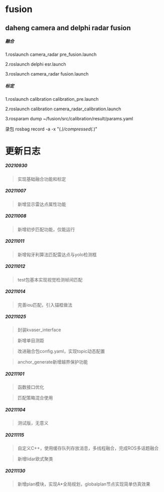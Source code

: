 # fusion
## daheng camera and delphi radar fusion

##### 融合

1.roslaunch camera_radar pre_fusion.launch

2.roslaunch delphi esr.launch

3.roslaunch camera_radar fusion.launch

##### 标定

1.roslaunch calibration calibration_pre.launch

2.roslaunch calibration camera_radar_calibration.launch

3.rosparam dump ~/fusion/src/calibration/result/params.yaml

录包
rosbag record -a -x "(.*)/compressed(.*)"

# 更新日志

##### 20210930

>实现基础融合功能和标定

##### 20211007

>新增显示雷达点属性功能

##### 20211008

>新增初步匹配功能，仅能运行

##### 20211011

>新增匈牙利算法匹配雷达点与yolo检测框

##### 20211012

>test包基本实现视觉检测帧间匹配

##### 20211014

>完善iou匹配，引入锚框做法

##### 20211025

>封装kvaser_interface

>新增单目测距

>改进融合包config.yaml，实现topic动态配置

>anchor_generate新增越界保护功能

##### 20211101

>函数接口优化

>匹配策略混合使用

##### 20211104

>测试版，无意义

##### 20211115

>自定义C++，使用缓存队列存放消息，多线程融合，完成ROS多话题融合

>新增lidar欧式聚类

##### 20211130

> 新增plan模块，实现A*全局规划，globalplan节点实现简单仿真效果


